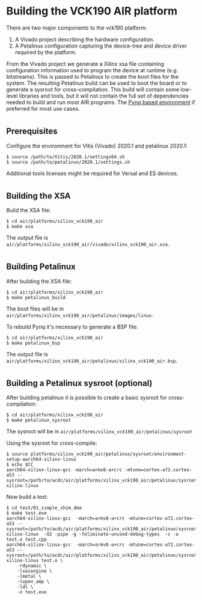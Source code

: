 
# Building the VCK190 AIR platform

There are two major components to the vck190 platform:
1. A Vivado project describing the hardware configuration.
2. A Petalinux configuration capturing the device-tree and device driver
required by the platform.

From the Vivado project we generate a Xilinx xsa file containing configuration
information used to program the device at runtime (e.g. bitstreams). This is
passed to Petalinux to create the boot files for the system. The resulting
Petalinux build can be used to boot the board or to generate a sysroot
for cross-compilation. This build will contain some low-level libraries and
tools, but it will not contain the full set of dependencies needed to build
and run most AIR programs. The
[Pynq based environment](docs/vck190_building_pynq.md) if preferred for most
use cases.

#
## Prerequisites

Configure the environment for Vitis (Vivado) 2020.1 and petalinux 2020.1:

    $ source /path/to/Vitis/2020.1/settings64.sh
    $ source /path/to/petalinux/2020.1/settings.sh

Additional tools licenses might be required for Versal and ES devices.

#
## Building the XSA

Build the XSA file:

    $ cd air/platforms/xilinx_vck190_air
    $ make xsa

The output file is `air/platforms/xilinx_vck190_air/vivado/xilinx_vck190_air.xsa`.

#
## Building Petalinux

After building the XSA file:

    $ cd air/platforms/xilinx_vck190_air
    $ make petalinux_build

The boot files will be in `air/platforms/xilinx_vck190_air/petalinux/images/linux`.

To rebuild Pynq it's necessary to generate a BSP file:

    $ cd air/platforms/xilinx_vck190_air
    $ make petalinux_bsp

The output file is `air/platforms/xilinx_vck190_air/petalinux/xilinx_vck190_air.bsp`.

#
## Building a Petalinux sysroot (optional)

After building petalinux it is possible to create a basic sysroot for
cross-compilation:

    $ cd air/platforms/xilinx_vck190_air
    $ make petalinux_sysroot

The sysroot will be in `air/platforms/xilinx_vck190_air/petalinux/sysroot`

Using the sysroot for cross-compile:

    $ source platforms/xilinx_vck190_air/petalinux/sysroot/environment-setup-aarch64-xilinx-linux
    $ echo $CC
    aarch64-xilinx-linux-gcc -march=armv8-a+crc -mtune=cortex-a72.cortex-a53 --sysroot=/path/to/acdc/air/platforms/xilinx_vck190_air/petalinux/sysroot/sysroots/aarch64-xilinx-linux

Now build a test:

    $ cd test/01_simple_shim_dma
    $ make test.exe
    aarch64-xilinx-linux-gcc  -march=armv8-a+crc -mtune=cortex-a72.cortex-a53 --sysroot=/path/to/acdc/air/platforms/xilinx_vck190_air/petalinux/sysroot/sysroots/aarch64-xilinx-linux  -O2 -pipe -g -feliminate-unused-debug-types  -c -o test.o test.cpp
    aarch64-xilinx-linux-gcc  -march=armv8-a+crc -mtune=cortex-a72.cortex-a53 --sysroot=/path/to/acdc/air/platforms/xilinx_vck190_air/petalinux/sysroot/sysroots/aarch64-xilinx-linux test.o \
        -rdynamic \
        -lxaiengine \
        -lmetal \
        -lopen_amp \
        -ldl \
        -o test.exe
